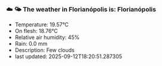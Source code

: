 ### ☁️ 🌤️  The weather in Florianópolis is: Florianópolis

- Temperature: 19.57°C
- On flesh: 18.76°C
- Relative air humidity: 45%
- Rain: 0.0 mm
- Description: Few clouds
- last updated: 2025-09-12T18:20:51.287305
